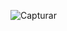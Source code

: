 ![Capturar](https://user-images.githubusercontent.com/54459438/70872254-6d1dc380-1f85-11ea-8d06-7b500a994a26.PNG)
